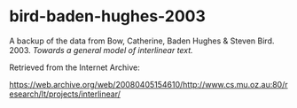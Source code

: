 # bird-baden-hughes-2003
A backup of the data from Bow, Catherine, Baden Hughes &amp; Steven Bird. 2003. _Towards a general model of interlinear text._

Retrieved from the Internet Archive:

<https://web.archive.org/web/20080405154610/http://www.cs.mu.oz.au:80/research/lt/projects/interlinear/>

